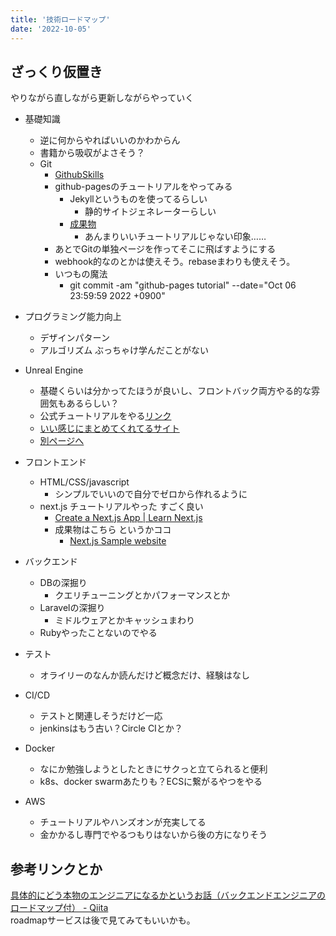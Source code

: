 ```yaml
---
title: '技術ロードマップ'
date: '2022-10-05'
---
```


## ざっくり仮置き

やりながら直しながら更新しながらやっていく  

- 基礎知識
  - 逆に何からやればいいのかわからん
  - 書籍から吸収がよさそう？
  - Git
    - [GithubSkills](https://skills.github.com/)
    - github-pagesのチュートリアルをやってみる
      - Jekyllというものを使ってるらしい
        - 静的サイトジェネレーターらしい
      - [成果物](https://karamiso14.github.io/githubpages/)
        - あんまりいいチュートリアルじゃない印象……
    - あとでGitの単独ページを作ってそこに飛ばすようにする
    - webhook的なのとかは使えそう。rebaseまわりも使えそう。
    - いつもの魔法
      - git commit -am "github-pages tutorial" --date="Oct 06 23:59:59 2022 +0900"

- プログラミング能力向上
  - デザインパターン
  - アルゴリズム ぶっちゃけ学んだことがない

- Unreal Engine
  - 基礎くらいは分かってたほうが良いし、フロントバック両方やる的な雰囲気もあるらしい？
  - 公式チュートリアルをやる[リンク](https://www.unrealengine.com/ja/learn)
  - [いい感じにまとめてくれてるサイト](https://ue5study.com/unrealengine-basic-operation/)
  - [別ページへ](unreal-engine.md)

- フロントエンド
  - HTML/CSS/javascript
    - シンプルでいいので自分でゼロから作れるように
  - next.js チュートリアルやった すごく良い
    - [Create a Next.js App | Learn Next.js](https://nextjs.org/learn/basics/create-nextjs-app)
    - 成果物はこちら というかココ
      - [Next.js Sample website](https://nextjsblog-karamiso14.vercel.app/)

- バックエンド
  - DBの深掘り
    - クエリチューニングとかパフォーマンスとか
  - Laravelの深掘り
    - ミドルウェアとかキャッシュまわり
  - Rubyやったことないのでやる

- テスト
  - オライリーのなんか読んだけど概念だけ、経験はなし

- CI/CD
  - テストと関連しそうだけど一応
  - jenkinsはもう古い？Circle CIとか？

- Docker
  - なにか勉強しようとしたときにサクっと立てられると便利
  - k8s、docker swarmあたりも？ECSに繋がるやつをやる

- AWS
  - チュートリアルやハンズオンが充実してる
  - 金かかるし専門でやるつもりはないから後の方になりそう

## 参考リンクとか

[具体的にどう本物のエンジニアになるかというお話（バックエンドエンジニアのロードマップ付） - Qiita](https://qiita.com/mackeee-orange/items/afbed5ec3816d4af2e58)  
roadmapサービスは後で見てみてもいいかも。
